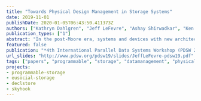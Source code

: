 ```yaml
---
title: "Towards Physical Design Management in Storage Systems"
date: 2019-11-01
publishDate: 2020-01-05T06:43:50.411373Z
authors: ["Kathryn Dahlgren", "Jeff LeFevre", "Ashay Shirwadkar", "Ken Iizawa", "Aldrin Montana", "Peter Alvaro", "Carlos Maltzahn"]
publication_types: ["1"]
abstract: "In the post-Moore era, systems and devices with new architectures will arrive at a rapid rate with significant impacts on the software stack. Applications will not be able to fully benefit from new architectures unless they can delegate adapting to new devices in lower layers of the stack. In this paper we introduce physical design management which deals with the problem of identifying and executing transformations on physical designs of stored data, i.e. how data is mapped to storage abstractions like files, objects, or blocks, in order to improve performance. Physical design is traditionally placed with applications, access libraries, and databases, using hard- wired assumptions about underlying storage systems. Yet, storage systems increasingly not only contain multiple kinds of storage devices with vastly different performance profiles but also move data among those storage devices, thereby changing the benefit of a particular physical design. We advocate placing physical design management in storage, identify interesting research challenges, provide a brief description of a prototype implementation in Ceph, and discuss the results of initial experiments at scale that are replicable using Cloudlab. These experiments show performance and resource utilization trade-offs associated with choosing different physical designs and choosing to transform between physical designs."
featured: false
publication: "*4th International Parallel Data Systems Workshop (PDSW 2019, co-located with SC'19)*"
url_slides: "http://www.pdsw.org/pdsw19/slides/JeffLeFevre-pdsw19.pdf"
tags: ["papers", "programmable", "storage", "datamanagement", "physicaldesign"]
projects:
- programmable-storage
- eusocial-storage
- declstore
- skyhook
---
```

